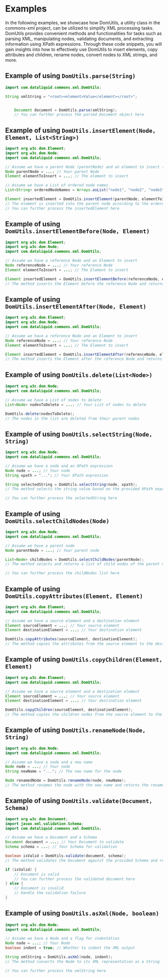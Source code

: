 # Examples

In the following examples, we showcase how DomUtils, a utility class in the commons-xml project, can be utilized to simplify XML processing tasks. DomUtils provides convenient methods and functionalities for tasks such as parsing XML, manipulating nodes, validating documents, and extracting information using XPath expressions. Through these code snippets, you will gain insights into how to effectively use DomUtils to insert elements, copy attributes and children, rename nodes, convert nodes to XML strings, and more.

## Example of using `DomUtils.parse(String)`

```java
import com.dataliquid.commons.xml.DomUtils;

String xmlString = "<root><element>Value</element></root>";


    Document document = DomUtils.parse(xmlString);
    // You can further process the parsed Document object here
```

## Example of using `DomUtils.insertElement(Node, Element, List<String>)`

```java
import org.w3c.dom.Element;
import org.w3c.dom.Node;
import com.dataliquid.commons.xml.DomUtils;

// Assume we have a parent Node (parentNode) and an element to insert (elementToInsert)
Node parentNode = ...; // Your parent Node
Element elementToInsert = ...; // The element to insert

// Assume we have a List of ordered node names
List<String> orderedNodeNames = Arrays.asList("node1", "node2", "node3");

Element insertedElement = DomUtils.insertElement(parentNode, elementToInsert, orderedNodeNames);
// The element is inserted into the parent node according to the ordered node names
// You can further process the insertedElement here
```

## Example of using `DomUtils.insertElementBefore(Node, Element)`

```java
import org.w3c.dom.Element;
import org.w3c.dom.Node;
import com.dataliquid.commons.xml.DomUtils;

// Assume we have a reference Node and an Element to insert
Node referenceNode = ...; // Your reference Node
Element elementToInsert = ...; // The Element to insert

Element insertedElement = DomUtils.insertElementBefore(referenceNode, elementToInsert);
// The method inserts the Element before the reference Node and returns the inserted Element
```

## Example of using `DomUtils.insertElementAfter(Node, Element)`

```java
import org.w3c.dom.Element;
import org.w3c.dom.Node;
import com.dataliquid.commons.xml.DomUtils;

// Assume we have a reference Node and an Element to insert
Node referenceNode = ...; // Your reference Node
Element elementToInsert = ...; // The Element to insert

Element insertedElement = DomUtils.insertElementAfter(referenceNode, elementToInsert);
// The method inserts the Element after the reference Node and returns the inserted Element
```

## Example of using `DomUtils.delete(List<Node>)`

```java
import org.w3c.dom.Node;
import com.dataliquid.commons.xml.DomUtils;

// Assume we have a List of nodes to delete
List<Node> nodesToDelete = ...; // Your List of nodes to delete

DomUtils.delete(nodesToDelete);
// The nodes in the list are deleted from their parent nodes
```

## Example of using `DomUtils.selectString(Node, String)`

```java
import org.w3c.dom.Node;
import com.dataliquid.commons.xml.DomUtils;

// Assume we have a node and an XPath expression
Node node = ...; // Your node
String xpath = "..."; // Your XPath expression

String selectedString = DomUtils.selectString(node, xpath);
// The method selects the string value based on the provided XPath expression

// You can further process the selectedString here
```

## Example of using `DomUtils.selectChildNodes(Node)`

```java
import org.w3c.dom.Node;
import com.dataliquid.commons.xml.DomUtils;

// Assume we have a parent node
Node parentNode = ...; // Your parent node

List<Node> childNodes = DomUtils.selectChildNodes(parentNode);
// The method selects and returns a list of child nodes of the parent node

// You can further process the childNodes list here
```

## Example of using `DomUtils.copyAttributes(Element, Element)`

```java
import org.w3c.dom.Element;
import com.dataliquid.commons.xml.DomUtils;

// Assume we have a source element and a destination element
Element sourceElement = ...; // Your source element
Element destinationElement = ...; // Your destination element

DomUtils.copyAttributes(sourceElement, destinationElement);
// The method copies the attributes from the source element to the destination element
```

## Example of using `DomUtils.copyChildren(Element, Element)`

```java
import org.w3c.dom.Element;
import com.dataliquid.commons.xml.DomUtils;

// Assume we have a source element and a destination element
Element sourceElement = ...; // Your source element
Element destinationElement = ...; // Your destination element

DomUtils.copyChildren(sourceElement, destinationElement);
// The method copies the children nodes from the source element to the destination element
```

## Example of using `DomUtils.renameNode(Node, String)`

```java
import org.w3c.dom.Node;
import com.dataliquid.commons.xml.DomUtils;

// Assume we have a node and a new name
Node node = ...; // Your node
String newName = "..."; // The new name for the node

Node renamedNode = DomUtils.renameNode(node, newName);
// The method renames the node with the new name and returns the renamed node
```

## Example of using `DomUtils.validate(Document, Schema)`

```java
import org.w3c.dom.Document;
import javax.xml.validation.Schema;
import com.dataliquid.commons.xml.DomUtils;

// Assume we have a Document and a Schema
Document document = ...; // Your Document to validate
Schema schema = ...; // Your Schema for validation

boolean isValid = DomUtils.validate(document, schema);
// The method validates the Document against the provided Schema and returns true if it's valid

if (isValid) {
    // Document is valid
    // You can further process the validated document here
} else {
    // Document is invalid
    // Handle the validation failure
}
```

## Example of using `DomUtils.asXml(Node, boolean)`

```java
import org.w3c.dom.Node;
import com.dataliquid.commons.xml.DomUtils;

// Assume we have a Node and a flag for indentation
Node node = ...; // Your Node
boolean indent = true; // Whether to indent the XML output

String xmlString = DomUtils.asXml(node, indent);
// The method converts the Node to its XML representation as a String

// You can further process the xmlString here
```